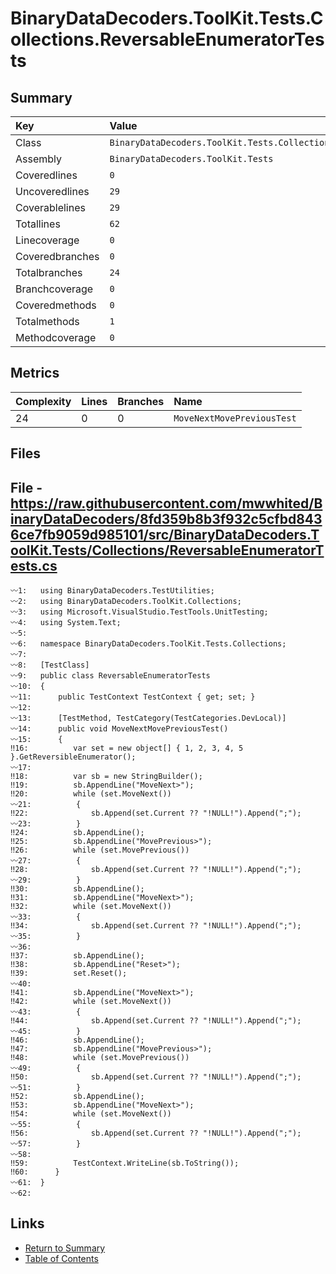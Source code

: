 ﻿# BinaryDataDecoders.ToolKit.Tests.Collections.ReversableEnumeratorTests

## Summary

| Key             | Value                                                                    |
| :-------------- | :----------------------------------------------------------------------- |
| Class           | `BinaryDataDecoders.ToolKit.Tests.Collections.ReversableEnumeratorTests` |
| Assembly        | `BinaryDataDecoders.ToolKit.Tests`                                       |
| Coveredlines    | `0`                                                                      |
| Uncoveredlines  | `29`                                                                     |
| Coverablelines  | `29`                                                                     |
| Totallines      | `62`                                                                     |
| Linecoverage    | `0`                                                                      |
| Coveredbranches | `0`                                                                      |
| Totalbranches   | `24`                                                                     |
| Branchcoverage  | `0`                                                                      |
| Coveredmethods  | `0`                                                                      |
| Totalmethods    | `1`                                                                      |
| Methodcoverage  | `0`                                                                      |

## Metrics

| Complexity | Lines | Branches | Name                       |
| :--------- | :---- | :------- | :------------------------- |
| 24         | 0     | 0        | `MoveNextMovePreviousTest` |

## Files

## File - https://raw.githubusercontent.com/mwwhited/BinaryDataDecoders/8fd359b8b3f932c5cfbd8436ce7fb9059d985101/src/BinaryDataDecoders.ToolKit.Tests/Collections/ReversableEnumeratorTests.cs

```CSharp
〰1:   using BinaryDataDecoders.TestUtilities;
〰2:   using BinaryDataDecoders.ToolKit.Collections;
〰3:   using Microsoft.VisualStudio.TestTools.UnitTesting;
〰4:   using System.Text;
〰5:   
〰6:   namespace BinaryDataDecoders.ToolKit.Tests.Collections;
〰7:   
〰8:   [TestClass]
〰9:   public class ReversableEnumeratorTests
〰10:  {
〰11:      public TestContext TestContext { get; set; }
〰12:  
〰13:      [TestMethod, TestCategory(TestCategories.DevLocal)]
〰14:      public void MoveNextMovePreviousTest()
〰15:      {
‼16:          var set = new object[] { 1, 2, 3, 4, 5 }.GetReversibleEnumerator();
〰17:  
‼18:          var sb = new StringBuilder();
‼19:          sb.AppendLine("MoveNext>");
‼20:          while (set.MoveNext())
〰21:          {
‼22:              sb.Append(set.Current ?? "!NULL!").Append(";");
〰23:          }
‼24:          sb.AppendLine();
‼25:          sb.AppendLine("MovePrevious>");
‼26:          while (set.MovePrevious())
〰27:          {
‼28:              sb.Append(set.Current ?? "!NULL!").Append(";");
〰29:          }
‼30:          sb.AppendLine();
‼31:          sb.AppendLine("MoveNext>");
‼32:          while (set.MoveNext())
〰33:          {
‼34:              sb.Append(set.Current ?? "!NULL!").Append(";");
〰35:          }
〰36:  
‼37:          sb.AppendLine();
‼38:          sb.AppendLine("Reset>");
‼39:          set.Reset();
〰40:  
‼41:          sb.AppendLine("MoveNext>");
‼42:          while (set.MoveNext())
〰43:          {
‼44:              sb.Append(set.Current ?? "!NULL!").Append(";");
〰45:          }
‼46:          sb.AppendLine();
‼47:          sb.AppendLine("MovePrevious>");
‼48:          while (set.MovePrevious())
〰49:          {
‼50:              sb.Append(set.Current ?? "!NULL!").Append(";");
〰51:          }
‼52:          sb.AppendLine();
‼53:          sb.AppendLine("MoveNext>");
‼54:          while (set.MoveNext())
〰55:          {
‼56:              sb.Append(set.Current ?? "!NULL!").Append(";");
〰57:          }
〰58:  
‼59:          TestContext.WriteLine(sb.ToString());
‼60:      }
〰61:  }
〰62:  
```

## Links

* [Return to Summary](Summary.md)
* [Table of Contents](../TOC.md)

